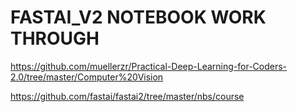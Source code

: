 # FASTAI_V2 NOTEBOOK WORK THROUGH

https://github.com/muellerzr/Practical-Deep-Learning-for-Coders-2.0/tree/master/Computer%20Vision

https://github.com/fastai/fastai2/tree/master/nbs/course
